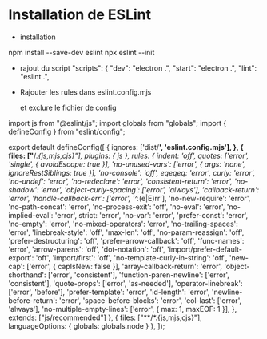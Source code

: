# Installation de ESLint

  - installation
  
  npm install --save-dev eslint
  npx eslint --init

  - rajout du script
  "scripts": {
    "dev": "electron .",
    "start": "electron .",
    "lint": "eslint .",


  - Rajouter les rules dans eslint.config.mjs

    et exclure le fichier de config

  import js from "@eslint/js";
  import globals from "globals";
  import { defineConfig } from "eslint/config";


  export default defineConfig([
    {
      ignores: ['dist/**', 'eslint.config.mjs'],
    },
    {
      files: ["**/*.{js,mjs,cjs}"], plugins: { js },
      rules: {
        indent: 'off',
        quotes: ['error', 'single', { avoidEscape: true }],
        'no-unused-vars': ['error', { args: 'none', ignoreRestSiblings: true }],
        'no-console': 'off',
        eqeqeq: 'error',
        curly: 'error',
        'no-undef': 'error',
        'no-redeclare': 'error',
        'consistent-return': 'error',
        'no-shadow': 'error',
        'object-curly-spacing': ['error', 'always'],
        'callback-return': 'error',
        'handle-callback-err': ['error', '^.*(e|E)rr'],
        'no-new-require': 'error',
        'no-path-concat': 'error',
        'no-process-exit': 'off',
        'no-eval': 'error',
        'no-implied-eval': 'error',
        strict: 'error',
        'no-var': 'error',
        'prefer-const': 'error',
        'no-empty': 'error',
        'no-mixed-operators': 'error',
        'no-trailing-spaces': 'error',
        'linebreak-style': 'off',
        'max-len': 'off',
        'no-param-reassign': 'off',
        'prefer-destructuring': 'off',
        'prefer-arrow-callback': 'off',
        'func-names': 'error',
        'arrow-parens': 'off',
        'dot-notation': 'off',
        'import/prefer-default-export': 'off',
        'import/first': 'off',
        'no-template-curly-in-string': 'off',
        'new-cap': ['error', { capIsNew: false }],
        'array-callback-return': 'error',
        'object-shorthand': ['error', 'consistent'],
        'function-paren-newline': ['error', 'consistent'],
        'quote-props': ['error', 'as-needed'],
        'operator-linebreak': ['error', 'before'],
        'prefer-template': 'error',
        'id-length': 'error',
        'newline-before-return': 'error',
        'space-before-blocks': 'error',
        'eol-last': ['error', 'always'],
        'no-multiple-empty-lines': ['error', { max: 1, maxEOF: 1 }],
      },
      extends: ["js/recommended"]
    },
    { files: ["**/*.{js,mjs,cjs}"], languageOptions: { globals: globals.node } },
  ]);
